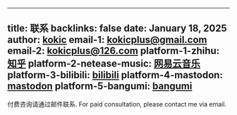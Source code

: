 
---
title: 联系
backlinks: false
date: January 18, 2025
author: [kokic](/kokic.md)
email-1: [kokicplus@gmail.com](mailto:kokicplus@gmail.com)
email-2: [kokicplus@126.com](mailto:kokicplus@126.com)
platform-1-zhihu: [知乎](https://www.zhihu.com/people/kokic-86)
platform-2-netease-music: [网易云音乐](https://music.163.com/#/user/home?id=411742542)
platform-3-bilibili: [bilibili](https://space.bilibili.com/14411894)
platform-4-mastodon: [mastodon](https://mathstodon.xyz/@kokic)
platform-5-bangumi: [bangumi](https://bangumi.tv/user/995735)
---

付费咨询请通过邮件联系. For paid consultation, please contact me via email.
